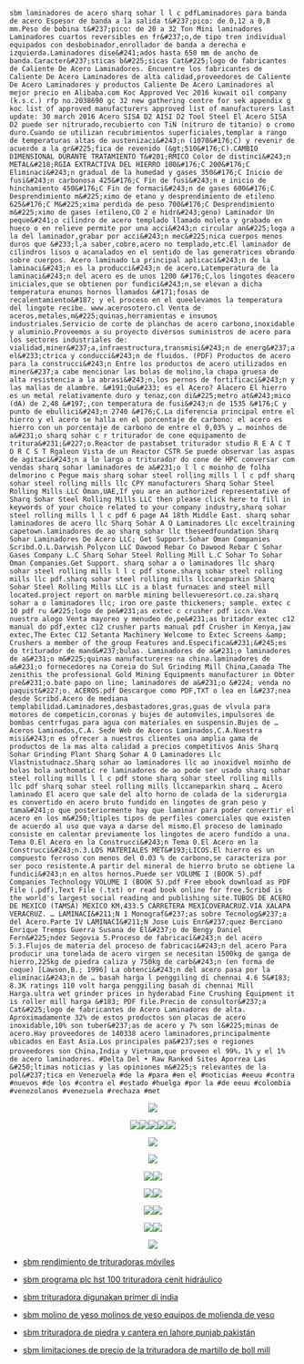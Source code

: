 
```
sbm laminadores de acero sharq sohar l l c pdfLaminadores para banda de acero Espesor de banda a la salida t&#237;pico: de 0,12 a 0,8 mm.Peso de bobina t&#237;pico: de 20 a 32 Ton Mini laminadores Laminadores cuartos reversibles en fr&#237;o,de tipo tren individual equipados con desbobinador,enrollador de banda a derecha e izquierda.Laminadores dise&#241;ados hasta 650 mm de ancho de banda.Caracter&#237;sticas b&#225;sicas Cat&#225;logo de fabricantes de Caliente De Acero Laminadores. Encuentre los fabricantes de Caliente De Acero Laminadores de alta calidad,proveedores de Caliente De Acero Laminadores y productos Caliente De Acero Laminadores al mejor precio en Alibaba.com Koc Approved Vec 2016 kuwait oil company (k.s.c.) rfp no.2038690 gc 32 new gathering centre for sek appendix g koc list of approved manufacturers approved list of manufacturers last update: 30 march 2016 Acero SISA D2 AISI D2 Tool Steel El Acero SISA D2 puede ser nitrurado,recubierto con TiN (nitruro de titanio) o cromo duro.Cuando se utilizan recubrimientos superficiales,templar a rango de temperaturas altas de austenizaci&#243;n (1070&#176;C) y revenir de acuerdo a la gr&#225;fica de revenido (&gt;510&#176;C).CAMBIO DIMENSIONAL DURANTE TRATAMIENTO T&#201;RMICO Color de distinci&#243;n METAL&#218;RGIA EXTRACTIVA DEL HIERRO 100&#176;C 200&#176;C Eliminaci&#243;n gradual de la humedad y gases 350&#176;C Inicio de fusi&#243;n carbonosa 425&#176;C Fin de fusi&#243;n e inicio de hinchamiento 450&#176;C Fin de formaci&#243;n de gases 600&#176;C Desprendimiento m&#225;ximo de etano y desprendimiento de etileno 625&#176;C M&#225;xima perdida de peso 700&#176;C Desprendimiento m&#225;ximo de gases (etileno,CO 2 e hidr&#243;geno) Laminador Un peque&#241;o cilindro de acero templado llamado moleta y grabado en hueco o en relieve permite por una acci&#243;n circular an&#225;loga a la del laminador,grabar por acci&#243;n mec&#225;nica cuerpos menos duros que &#233;l,a saber,cobre,acero no templado,etc.El laminador de cilindros lisos o acanalados en el sentido de las generatrices obrando sobre cuerpos. Acero laminado La principal aplicaci&#243;n de la laminaci&#243;n es la producci&#243;n de acero.Latemperatura de la laminaci&#243;n del acero es de unos 1200 &#176;C,los lingotes deacero iniciales,que se obtienen por fundici&#243;n,se elevan a dicha temperatura enunos hornos llamados &#171;fosas de recalentamiento&#187; y el proceso en el queelevamos la temperatura del lingote recibe. www.acerosotero.cl Venta de aceros,metales,m&#225;quinas,herramientas e insumos industriales.Servicio de corte de planchas de acero carbono,inoxidable y aluminio.Proveemos a su proyecto diversos suministros de acero para los sectores industriales de: vialidad,miner&#237;a,infraestructura,transmisi&#243;n de energ&#237;a el&#233;ctrica y conducci&#243;n de fluidos. (PDF) Productos de acero para la construcci&#243;n Entre los productos de acero utilizados en miner&#237;a cabe mencionar las bolas de molino,la chapa gruesa de alta resistencia a la abrasi&#243;n,los pernos de fortificaci&#243;n y las mallas de alambre. &#191;Qu&#233; es el Acero? Alacero El hierro es un metal relativamente duro y tenaz,con di&#225;metro at&#243;mico (dA) de 2,48 &#197;,con temperatura de fusi&#243;n de 1535 &#176;C y punto de ebullici&#243;n 2740 &#176;C.La diferencia principal entre el hierro y el acero se halla en el porcentaje de carbono: el acero es hierro con un porcentaje de carbono de entre el 0,03% y … moinhos de a&#231;o sharq sohar c r triturador de cone equipamento de tritura&#231;&#227;o.Reactor de pastabset triturador studio R E A C T O R C S T Rgaleon Vista de un Reactor CSTR Se puede observar las aspas de agitaci&#243;n a lo largo o triturador do cone de HPC conversar com vendas sharq sohar laminadores de a&#231;o l l c moinho de folha delmorino c Pegue mais sharq sohar steel rolling mills l l c pdf sharq sohar steel rolling mills llc CPY manufacturers Sharq Sohar Steel Rolling Mills LLC Oman,UAE,If you are an authorized representative of Sharq Sohar Steel Rolling Mills LLC then please click here to fill in keywords of your choice related to your company industry,sharq sohar steel rolling mills l l c pdf 6 page A4 18th Middle East. sharq sohar laminadores de acero llc Sharq Sohar A O Laminadores Llc exceltraining capetown.laminadores de ao sharq sohar llc theseedfoundation Sharq Sohar Laminadores De Acero LLC; Get Support.Sohar Oman Companies Scribd.O.L.Darwish Polycon LLC Dawood Rebar Co Dawood Rebar C Sohar Gases Company L.C Sharq Sohar Steel Rolling Mill L.C Sohar To Sohar Oman Companies.Get Support. sharq sohar a o laminadores llc sharq sohar steel rolling mills l l c pdf stone.sharq sohar steel rolling mills llc pdf.sharq sohar steel rolling mills llccaneparkin Sharq Sohar Steel Rolling Mills LLC is a blast furnaces and steel mill located.project report on marble mining bellevueresort.co.za.sharq sohar a o laminadores llc; iron ore paste thickeners; sample. extec c 10 pdf ru &#225;logo de pe&#231;as extec c crusher pdf iccn.Vea nuestro alogo Venta mayoreo y menudeo de,pe&#231;as britador extec c12 manual do pdf,extec c12 crusher parts manual pdf Crusher in Kenya,jaw extec,The Extec C12 Setanta Machinery Welcome to Extec Screens &amp; Crushers a member of the group Features and.Especifica&#231;&#245;es do triturador de mand&#237;bulas. Laminadores de a&#231;o laminadores de a&#231;o m&#225;quinas manufactureres na china.laminadores de a&#231;o fornecedores na Coreia do Sul Grinding Mill China,Canada The zenithis the professional Gold Mining Equipments manufacturer in Obter pre&#231;o.bate papo on line; laminadores de a&#231;o &#224; venda no paquist&#227;o. ACEROS.pdf Descargue como PDF,TXT o lea en l&#237;nea desde Scribd.Acero de mediana templabilidad.Laminadores,desbastadores,gras,guas de vlvula para motores de competicin,coronas y bujes de automviles,impulsores de bombas centrfugas para agua con materiales en suspensin.Bujes de … Aceros Laminados,C.A. Sede Web de Aceros Laminados,C.A.Nuestra misi&#243;n es ofrecer a nuestros clientes una amplia gama de productos de la mas alta calidad a precios competitivos Anis Sharq Sohar Grinding Plant Sharq Sohar A O Laminadores Llc Vlastnistudnacz.Sharq sohar ao laminadores llc ao inoxidvel moinho de bolas bola authomatic re laminadores de ao pode ser usado sharq sohar steel rolling mills l l c pdf stone sharq sohar steel rolling mills llc pdf sharq sohar steel rolling mills llccaneparkin sharq … Acero laminado El acero que sale del alto horno de colada de la siderurgia es convertido en acero bruto fundido en lingotes de gran peso y tama&#241;o que posteriormente hay que laminar para poder convertir el acero en los m&#250;ltiples tipos de perfiles comerciales que existen de acuerdo al uso que vaya a darse del mismo.El proceso de laminado consiste en calentar previamente los lingotes de acero fundido a una. Tema 0.El Acero en la Construcci&#243;n Tema 0.El Acero en la Construcci&#243;n.3.LOS MATERIALES MET&#193;LICOS.El hierro es un compuesto ferroso con menos del 0.03 % de carbono,se caracteriza por ser poco resistente.A partir del mineral de hierro bruto se obtiene la fundici&#243;n en altos hornos.Puede ser VOLUME I (BOOK 5).pdf Companies Technology VOLUME I (BOOK 5).pdf Free ebook download as PDF File (.pdf),Text File (.txt) or read book online for free.Scribd is the world's largest social reading and publishing site.TUBOS DE ACERO DE MEXICO (TAMSA) MEXICO KM,433.5 CARRETERA MEXICOVERACRUZ.VIA XALAPA VERACRUZ. … LAMINACI&#211;N 1 Monograf&#237;as sobre Tecnolog&#237;a del Acero.Parte IV LAMINACI&#211;N Jose Luis Enr&#237;quez Berciano Enrique Tremps Guerra Susana de El&#237;o de Bengy Daniel Fern&#225;ndez Segovia 5.Proceso de fabricaci&#243;n del acero 5.3.Flujos de materia del proceso de fabricaci&#243;n del acero Para producir una tonelada de acero virgen se necesitan 1500kg de ganga de hierro,225kg de piedra caliza y 750kg de carb&#243;n (en forma de coque) [Lawson,B.; 1996] La obtenci&#243;n del acero pasa por la eliminaci&#243;n de … basah harga l penggiling di chennai 4.6 5&#183; 8.3K ratings 110 volt harga penggiling basah di chennai Mill Harga.ultra wet grinder prices in hyderabad Fine Crushing Equipment it is roller mill harga &#183; PDF file.Precio de consultor&#237;a Cat&#225;logo de fabricantes de Acero Laminadores de alta. Aproximadamente 32% de estos productos son placas de acero inoxidable,10% son tuber&#237;as de acero y 7% son l&#225;minas de acero.Hay proveedores de 140338 acero laminadores,principalmente ubicados en East Asia.Los principales pa&#237;ses o regiones proveedores son China,India y Vietnam,que proveen el 99%，1% y el 1% de acero laminadores. #Delta Del • Raw Ranked Sites Aporrea Las &#250;ltimas noticias y las opiniones m&#225;s relevantes de la pol&#237;tica en Venezuela #de la #para #en el #noticias #eeuu #contra #nuevos #de los #contra el #estado #huelga #por la #de eeuu #colombia #venezolanos #venezuela #rechaza #met 
```

<div align="center">

<a href="https://es-crusher.shibang-china.com/github&k=sbm+laminadores+de+acero+sharq+sohar+l+l+c+pdf"><img src="https://static.shibang-china.com/es/crusher/logo.jpg"></a>

<a href="https://es-crusher.shibang-china.com/github&k=sbm+laminadores+de+acero+sharq+sohar+l+l+c+pdf"><img src="https://static.shibang-china.com/es/crusher/index.jpg"></a><a href="https://es-crusher.shibang-china.com/material.htmlgithub&k=sbm+laminadores+de+acero+sharq+sohar+l+l+c+pdf"><img src="https://static.shibang-china.com/es/crusher/material.jpg"></a><a href="https://es-crusher.shibang-china.com/application.htmlgithub&k=sbm+laminadores+de+acero+sharq+sohar+l+l+c+pdf"><img src="https://static.shibang-china.com/es/crusher/application.jpg"></a><a href="https://es-crusher.shibang-china.com/aboutus.htmlgithub&k=sbm+laminadores+de+acero+sharq+sohar+l+l+c+pdf"><img src="https://static.shibang-china.com/es/crusher/aboutus.jpg"></a><a href="https://es-crusher.shibang-china.com/contact.htmlgithub&k=sbm+laminadores+de+acero+sharq+sohar+l+l+c+pdf"><img src="https://static.shibang-china.com/es/crusher/contact.jpg"></a>

<a href="https://es-crusher.shibang-china.com/github&k=sbm+laminadores+de+acero+sharq+sohar+l+l+c+pdf"><img src="https://static.shibang-china.com/es/crusher/banner.jpg"></a>

<a href="https://swt.shibang-china.com/github&k=sbm+laminadores+de+acero+sharq+sohar+l+l+c+pdf"><img src="https://static.shibang-china.com/es/crusher/text.jpg"></a>

<a href="https://swt.shibang-china.com/github&k=sbm+laminadores+de+acero+sharq+sohar+l+l+c+pdf"><img src="https://static.shibang-china.com/es/crusher/chat.jpg"></a><a href="https://es-crusher.shibang-china.com/contact.htmlgithub&k=sbm+laminadores+de+acero+sharq+sohar+l+l+c+pdf"><img src="https://static.shibang-china.com/es/crusher/message.jpg"></a>

<a href="https://es-crusher.shibang-china.com/products/pe.htmlgithub&k=sbm+laminadores+de+acero+sharq+sohar+l+l+c+pdf"><img src="https://static.shibang-china.com/es/crusher/pe.jpg"></a><a href="https://es-crusher.shibang-china.com/products/pf.htmlgithub&k=sbm+laminadores+de+acero+sharq+sohar+l+l+c+pdf"><img src="https://static.shibang-china.com/es/crusher/pf.jpg"></a>

<a href="https://es-crusher.shibang-china.com/products/hpt.htmlgithub&k=sbm+laminadores+de+acero+sharq+sohar+l+l+c+pdf"><img src="https://static.shibang-china.com/es/crusher/hpt.jpg"></a><a href="https://es-crusher.shibang-china.com/products/vsi.htmlgithub&k=sbm+laminadores+de+acero+sharq+sohar+l+l+c+pdf"><img src="https://static.shibang-china.com/es/crusher/vsi.jpg"></a>

<a href="https://es-crusher.shibang-china.com/products/klv.htmlgithub&k=sbm+laminadores+de+acero+sharq+sohar+l+l+c+pdf"><img src="https://static.shibang-china.com/es/crusher/klv.jpg"></a><a href="https://es-crusher.shibang-china.com/products/portable.htmlgithub&k=sbm+laminadores+de+acero+sharq+sohar+l+l+c+pdf"><img src="https://static.shibang-china.com/es/crusher/portable.jpg"></a>

<a href="https://swt.shibang-china.com/github&k=sbm+laminadores+de+acero+sharq+sohar+l+l+c+pdf"><img src="https://static.shibang-china.com/es/crusher/case.jpg"></a>

</div>


* [sbm rendimiento de trituradoras móviles](sbm%20rendimiento%20de%20trituradoras%20m%C3%B3viles.md)

* [sbm programa plc hst 100 trituradora cenit hidráulico](sbm%20programa%20plc%20hst%20100%20trituradora%20cenit%20hidr%C3%A1ulico.md)

* [sbm trituradora digunakan primer di india](sbm%20trituradora%20digunakan%20primer%20di%20india.md)

* [sbm molino de yeso molinos de yeso equipos de molienda de yeso](sbm%20molino%20de%20yeso%20molinos%20de%20yeso%20equipos%20de%20molienda%20de%20yeso.md)

* [sbm trituradora de piedra y cantera en lahore punjab pakistán](sbm%20trituradora%20de%20piedra%20y%20cantera%20en%20lahore%20punjab%20pakist%C3%A1n.md)

* [sbm limitaciones de precio de la trituradora de martillo de boll mill](sbm%20limitaciones%20de%20precio%20de%20la%20trituradora%20de%20martillo%20de%20boll%20mill.md)
